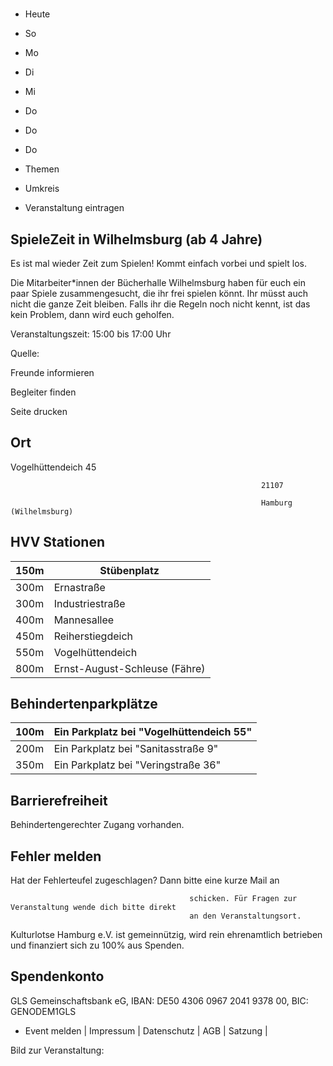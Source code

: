 # 

- Heute
- So
- Mo
- Di
- Mi
- Do
- Do
- Do

- Themen
- Umkreis

- Veranstaltung eintragen

## SpieleZeit in Wilhelmsburg (ab 4 Jahre)

<!-- image -->

Es ist mal wieder Zeit zum Spielen! Kommt einfach vorbei und spielt los.

Die Mitarbeiter*innen der Bücherhalle Wilhelmsburg haben für euch ein paar Spiele zusammengesucht, die ihr frei spielen könnt. Ihr müsst auch nicht die ganze Zeit bleiben. Falls ihr die Regeln noch nicht kennt, ist das kein Problem, dann wird euch geholfen.

Veranstaltungszeit: 15:00 bis 17:00 Uhr

Quelle:

Freunde informieren

Begleiter finden

Seite drucken

## Ort

Vogelhüttendeich 45

				                                            21107 

				                                            Hamburg (Wilhelmsburg)

## HVV Stationen

| 150m   | Stübenplatz                   |
|--------|-------------------------------|
| 300m   | Ernastraße                    |
| 300m   | Industriestraße               |
| 400m   | Mannesallee                   |
| 450m   | Reiherstiegdeich              |
| 550m   | Vogelhüttendeich              |
| 800m   | Ernst-August-Schleuse (Fähre) |

## Behindertenparkplätze

| 100m   | Ein Parkplatz bei "Vogelhüttendeich 55"   |
|--------|-------------------------------------------|
| 200m   | Ein Parkplatz bei "Sanitasstraße 9"       |
| 350m   | Ein Parkplatz bei "Veringstraße  36"      |

## Barrierefreiheit

Behindertengerechter Zugang vorhanden.

## Fehler melden

Hat der Fehlerteufel zugeschlagen? Dann bitte eine kurze Mail an
											
											schicken. Für Fragen zur Veranstaltung wende dich bitte direkt
											an den Veranstaltungsort.

Kulturlotse Hamburg e.V. ist gemeinnützig, wird rein ehrenamtlich betrieben und finanziert sich zu 100% aus Spenden.

## Spendenkonto

GLS Gemeinschaftsbank eG, IBAN: DE50 4306 0967 2041 9378 00, BIC: GENODEM1GLS

- Event melden | Impressum | Datenschutz | AGB | Satzung |

Bild zur Veranstaltung:

<!-- image -->